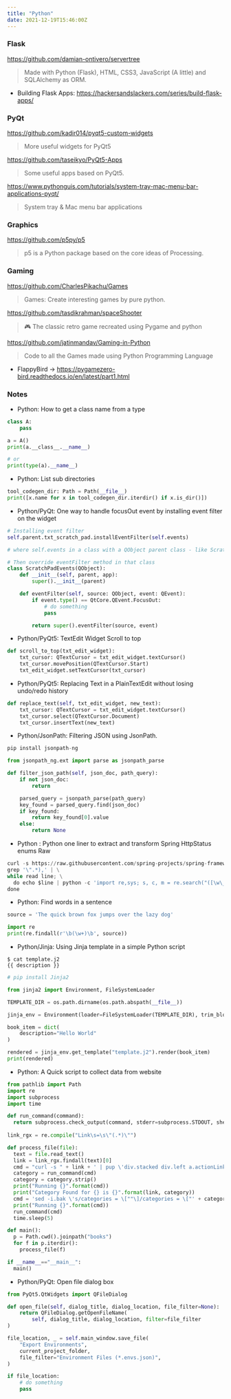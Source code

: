 ```yaml
---
title: "Python"
date: 2021-12-19T15:46:00Z
---
```


### Flask

https://github.com/damian-ontivero/servertree
> Made with Python (Flask), HTML, CSS3, JavaScript (A little) and SQLAlchemy as ORM.

* Building Flask Apps: https://hackersandslackers.com/series/build-flask-apps/


### PyQt

https://github.com/kadir014/pyqt5-custom-widgets
>  More useful widgets for PyQt5

https://github.com/taseikyo/PyQt5-Apps
> Some useful apps based on PyQt5.

https://www.pythonguis.com/tutorials/system-tray-mac-menu-bar-applications-pyqt/
> System tray & Mac menu bar applications

### Graphics

https://github.com/p5py/p5
>  p5 is a Python package based on the core ideas of Processing.

### Gaming

https://github.com/CharlesPikachu/Games
>  Games: Create interesting games by pure python.
 
https://github.com/tasdikrahman/spaceShooter
>  🎮 The classic retro game recreated using Pygame and python

https://github.com/jatinmandav/Gaming-in-Python
>  Code to all the Games made using Python Programming Language

* FlappyBird -> https://pygamezero-bird.readthedocs.io/en/latest/part1.html

### Notes

* Python: How to get a class name from a type

```python
class A:
	pass

a = A()
print(a.__class__.__name__)

# or
print(type(a).__name__)
```

* Python: List sub directories

```python
tool_codegen_dir: Path = Path(__file__)
print([x.name for x in tool_codegen_dir.iterdir() if x.is_dir()])
```

* Python/PyQt: One way to handle focusOut event by installing event filter on the widget

```py
# Installing event filter
self.parent.txt_scratch_pad.installEventFilter(self.events)

# where self.events in a class with a QObject parent class - like ScratchPadEvents 👇

# Then override eventFilter method in that class
class ScratchPadEvents(QObject):
    def __init__(self, parent, app):
        super().__init__(parent)

    def eventFilter(self, source: QObject, event: QEvent):
        if event.type() == QtCore.QEvent.FocusOut:
            # do something
            pass

        return super().eventFilter(source, event)
```

* Python/PyQt5: TextEdit Widget Scroll to top

```python
def scroll_to_top(txt_edit_widget):
    txt_cursor: QTextCursor = txt_edit_widget.textCursor()
    txt_cursor.movePosition(QTextCursor.Start)
    txt_edit_widget.setTextCursor(txt_cursor)
```

* Python/PyQt5: Replacing Text in a PlainTextEdit without losing undo/redo history

```python
def replace_text(self, txt_edit_widget, new_text):
    txt_cursor: QTextCursor = txt_edit_widget.textCursor()
    txt_cursor.select(QTextCursor.Document)
    txt_cursor.insertText(new_text)
```

* Python/JsonPath: Filtering JSON using JsonPath.

```python
pip install jsonpath-ng

from jsonpath_ng.ext import parse as jsonpath_parse

def filter_json_path(self, json_doc, path_query):
    if not json_doc:
        return

    parsed_query = jsonpath_parse(path_query)
    key_found = parsed_query.find(json_doc)
    if key_found:
        return key_found[0].value
    else:
        return None
```

* Python : Python one liner to extract and transform Spring HttpStatus enums Raw

```python
curl -s https://raw.githubusercontent.com/spring-projects/spring-framework/master/spring-web/src/main/java/org/springframework/http/HttpStatus.java | \
grep '\".*),' | \
while read line; \
  do echo $line | python -c 'import re,sys; s, c, m = re.search("([\w\_]+)\((\d+),\s+\"([\w\s]+)", sys.stdin.readline()).groups(); print("{}: (\"HttpStatus.{}\", \"{}\"),".format(c, s, m))'; \
done
```

* Python: Find words in a sentence

```python
source = 'The quick brown fox jumps over the lazy dog'

import re
print(re.findall(r'\b(\w+)\b', source))
```

* Python/Jinja: Using Jinja template in a simple Python script

```shell
$ cat template.j2
{{ description }}
```

```python
# pip install Jinja2

from jinja2 import Environment, FileSystemLoader

TEMPLATE_DIR = os.path.dirname(os.path.abspath(__file__))

jinja_env = Environment(loader=FileSystemLoader(TEMPLATE_DIR), trim_blocks=True)

book_item = dict(
	description="Hello World"
)

rendered = jinja_env.get_template("template.j2").render(book_item)
print(rendered)
```

* Python: A Quick script to collect data from website

```python
from pathlib import Path
import re
import subprocess
import time

def run_command(command):
  return subprocess.check_output(command, stderr=subprocess.STDOUT, shell=True).decode('utf-8')
  
link_rgx = re.compile("Link\s=\s\"(.*)\"")

def process_file(file):
  text = file.read_text()
  link = link_rgx.findall(text)[0]
  cmd = "curl -s " + link + ' | pup \'div.stacked div.left a.actionLinkLite text{}\' | head -n 1'
  category = run_command(cmd)
  category = category.strip()
  print("Running {}".format(cmd))
  print("Category Found for {} is {}".format(link, category))
  cmd = 'sed -i.bak \'s/categories = \[""\]/categories = \["' + category + '"\]/g\' ' + file.as_posix()
  print("Running {}".format(cmd))
  run_command(cmd)
  time.sleep(5)

def main():
  p = Path.cwd().joinpath("books")
  for f in p.iterdir():
    process_file(f)

if __name__=="__main__":
  main()
```

* Python/PyQt: Open file dialog box

```python
from PyQt5.QtWidgets import QFileDialog

def open_file(self, dialog_title, dialog_location, file_filter=None):
    return QFileDialog.getOpenFileName(
        self, dialog_title, dialog_location, filter=file_filter
)

file_location, _ = self.main_window.save_file(
    "Export Environments",
    current_project_folder,
    file_filter="Environment Files (*.envs.json)",
)

if file_location:
	# do something
	pass
```
